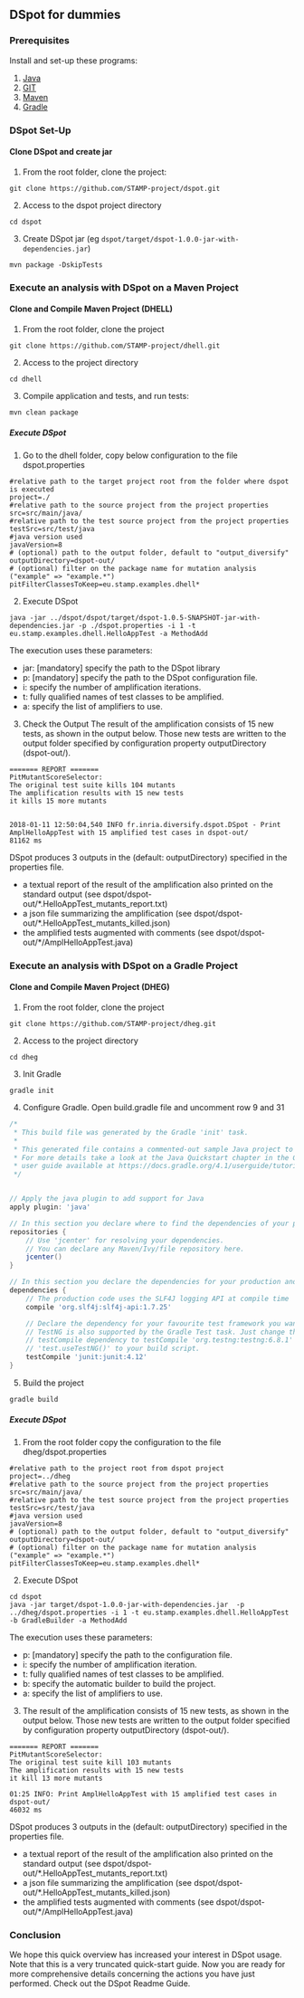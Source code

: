 ## DSpot for dummies

### Prerequisites

Install and set-up these programs:

1. [Java](https://www.java.com/en/download/help/download_options.xml)
2. [GIT](https://git-scm.com/book/en/v2/Getting-Started-Installing-Git)
3. [Maven](https://maven.apache.org/install.html)
4. [Gradle](https://docs.gradle.org/current/userguide/installation.html)

### DSpot Set-Up
#### Clone DSpot and create jar

1. From the root folder, clone the project:
```
git clone https://github.com/STAMP-project/dspot.git
```
2. Access to the dspot project directory
```
cd dspot
```
3. Create DSpot jar (eg `dspot/target/dspot-1.0.0-jar-with-dependencies.jar`)
```
mvn package -DskipTests
```
### Execute an analysis with DSpot on a Maven Project
#### Clone and Compile Maven Project (DHELL)

1. From the root folder, clone the project
```
git clone https://github.com/STAMP-project/dhell.git
```
2. Access to the project directory
```
cd dhell
```
3.  Compile application and tests, and run tests:
```
mvn clean package
```

##### Execute DSpot


1. Go to the dhell folder, copy below configuration to the file dspot.properties

```properties
#relative path to the target project root from the folder where dspot is executed
project=./
#relative path to the source project from the project properties
src=src/main/java/
#relative path to the test source project from the project properties
testSrc=src/test/java
#java version used
javaVersion=8
# (optional) path to the output folder, default to "output_diversify"
outputDirectory=dspot-out/
# (optional) filter on the package name for mutation analysis ("example" => "example.*")
pitFilterClassesToKeep=eu.stamp.examples.dhell*
```

2. Execute DSpot
```
java -jar ../dspot/dspot/target/dspot-1.0.5-SNAPSHOT-jar-with-dependencies.jar -p ./dspot.properties -i 1 -t eu.stamp.examples.dhell.HelloAppTest -a MethodAdd
```
The execution uses these parameters:
* jar: [mandatory] specify the path to the DSpot library
* p: [mandatory] specify the path to the DSpot configuration file.
* i: specify the number of amplification iterations.
* t: fully qualified names of test classes to be amplified.
* a: specify the list of amplifiers to use.

3. Check the Output
The result of the amplification consists of 15 new tests, as shown in the output below. Those new tests are written to the output folder specified by configuration property outputDirectory (dspot-out/).
```
======= REPORT =======
PitMutantScoreSelector: 
The original test suite kills 104 mutants
The amplification results with 15 new tests
it kills 15 more mutants


2018-01-11 12:50:04,540 INFO fr.inria.diversify.dspot.DSpot - Print AmplHelloAppTest with 15 amplified test cases in dspot-out/
81162 ms

```

DSpot produces 3 outputs in the (default: outputDirectory) specified in the properties file.

* a textual report of the result of the amplification also printed on the standard output (see dspot/dspot-out/*.HelloAppTest_mutants_report.txt)
* a json file summarizing the amplification (see dspot/dspot-out/*.HelloAppTest_mutants_killed.json)
* the amplified tests augmented with comments (see dspot/dspot-out/*/AmplHelloAppTest.java)

### Execute an analysis with DSpot on a Gradle Project
#### Clone and Compile Maven Project (DHEG)

1. From the root folder, clone the project
```
git clone https://github.com/STAMP-project/dheg.git
```
2. Access to the project directory
```
cd dheg
```
3. Init Gradle
```
gradle init
```
4. Configure Gradle. Open build.gradle file and uncomment row 9 and 31
```groovy
/*
 * This build file was generated by the Gradle 'init' task.
 *
 * This generated file contains a commented-out sample Java project to get you started.
 * For more details take a look at the Java Quickstart chapter in the Gradle
 * user guide available at https://docs.gradle.org/4.1/userguide/tutorial_java_projects.html
 */


// Apply the java plugin to add support for Java
apply plugin: 'java'

// In this section you declare where to find the dependencies of your project
repositories {
    // Use 'jcenter' for resolving your dependencies.
    // You can declare any Maven/Ivy/file repository here.
    jcenter()
}

// In this section you declare the dependencies for your production and test code
dependencies {
    // The production code uses the SLF4J logging API at compile time
    compile 'org.slf4j:slf4j-api:1.7.25'

    // Declare the dependency for your favourite test framework you want to use in your tests.
    // TestNG is also supported by the Gradle Test task. Just change the
    // testCompile dependency to testCompile 'org.testng:testng:6.8.1' and add
    // 'test.useTestNG()' to your build script.
    testCompile 'junit:junit:4.12'
}

```
5. Build the project
```
gradle build
```

##### Execute DSpot
1. From the root folder copy the configuration to the file dheg/dspot.properties
```properties
#relative path to the project root from dspot project
project=../dheg
#relative path to the source project from the project properties
src=src/main/java/
#relative path to the test source project from the project properties
testSrc=src/test/java
#java version used
javaVersion=8
# (optional) path to the output folder, default to "output_diversify"
outputDirectory=dspot-out/
# (optional) filter on the package name for mutation analysis ("example" => "example.*")
pitFilterClassesToKeep=eu.stamp.examples.dhell*
```

2. Execute DSpot
```
cd dspot
java -jar target/dspot-1.0.0-jar-with-dependencies.jar  -p ../dheg/dspot.properties -i 1 -t eu.stamp.examples.dhell.HelloAppTest -b GradleBuilder -a MethodAdd
```
The execution uses these parameters:
* p: [mandatory] specify the path to the configuration file.
* i: specify the number of amplification iteration.
* t: fully qualified names of test classes to be amplified.
* b: specify the automatic builder to build the project.
* a: specify the list of amplifiers to use.

3. The result of the amplification consists of 15 new tests, as shown in the output below. Those new tests are written to the output folder specified by configuration property outputDirectory (dspot-out/).
```
======= REPORT =======
PitMutantScoreSelector: 
The original test suite kill 103 mutants
The amplification results with 15 new tests
it kill 13 more mutants

01:25 INFO: Print AmplHelloAppTest with 15 amplified test cases in dspot-out/
46032 ms
```

DSpot produces 3 outputs in the (default: outputDirectory) specified in the properties file.

* a textual report of the result of the amplification also printed on the standard output (see dspot/dspot-out/*.HelloAppTest_mutants_report.txt)
* a json file summarizing the amplification (see dspot/dspot-out/*.HelloAppTest_mutants_killed.json)
* the amplified tests augmented with comments (see dspot/dspot-out/*/AmplHelloAppTest.java)


### Conclusion
We hope this quick overview has increased your interest in DSpot usage. Note that this is a very truncated quick-start guide. Now you are ready for more comprehensive details concerning the actions you have just performed. Check out the DSpot Readme Guide.
